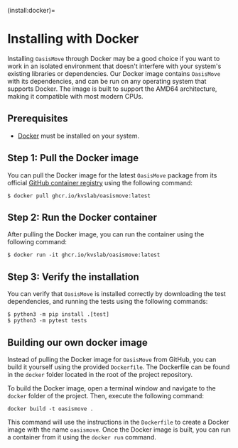 (install:docker)=

# Installing with Docker

Installing `OasisMove` through Docker may be a good choice if you want to work in an isolated environment that doesn't
interfere with your system's existing libraries or dependencies. Our Docker image contains `OasisMove` with its
dependencies, and can be run on any operating system that supports Docker. The image is built to support the AMD64
architecture, making it compatible with most modern CPUs.

## Prerequisites

- [Docker](https://docs.docker.com/get-docker/) must be installed on your system.

## Step 1: Pull the Docker image

You can pull the Docker image for the latest `OasisMove` package from its
official [GitHub container registry](https://github.com/KVSlab/OasisMove/pkgs/container/oasismove) using the following
command:

``` console
$ docker pull ghcr.io/kvslab/oasismove:latest
```

## Step 2: Run the Docker container

After pulling the Docker image, you can run the container using the following command:

``` console
$ docker run -it ghcr.io/kvslab/oasismove:latest
```

## Step 3: Verify the installation

You can verify that `OasisMove` is installed correctly by downloading the test dependencies, and running the tests using
the following commands:

``` console
$ python3 -m pip install .[test]
$ python3 -m pytest tests 
```

## Building our own docker image

Instead of pulling the Docker image for `OasisMove` from GitHub, you can build it yourself using the
provided `Dockerfile`. The Dockerfile can be found in the `docker` folder located in the root of the project repository.

To build the Docker image, open a terminal window and navigate to the `docker` folder of the project. Then, execute the
following command:

``` console
docker build -t oasismove .
```

This command will use the instructions in the `Dockerfile` to create a Docker image with the name `oasismove`. Once the
Docker image is built, you can run a container from it using the `docker run` command.
